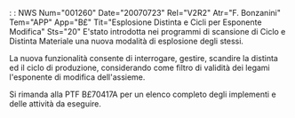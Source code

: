  :  : NWS Num="001260" Date="20070723" Rel="V2R2" Atr="F. Bonzanini" Tem="APP" App="B£" Tit="Esplosione Distinta e Cicli per Esponente Modifica" Sts="20"
E'stato introdotta nei programmi di scansione di Ciclo e Distinta Materiale una nuova modalità di esplosione degli stessi.

La nuova funzionalità consente  di  interrogare, gestire, scandire la  distinta ed il ciclo di produzione, considerando come filtro di validità dei legami l'esponente di modifica dell'assieme.

Si rimanda alla PTF B£70417A per un elenco completo degli implementi e delle attività da eseguire.
